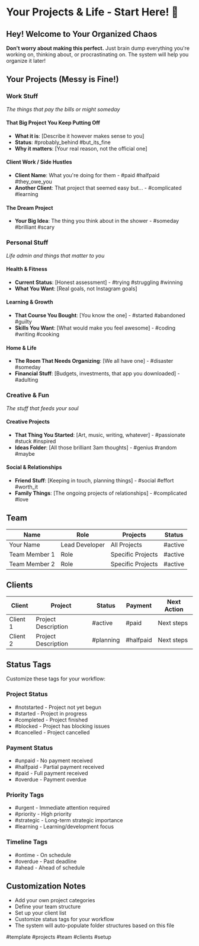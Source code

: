 # Your Projects & Life - Start Here! 🚀

## Hey! Welcome to Your Organized Chaos
**Don't worry about making this perfect.** Just brain dump everything you're working on, thinking about, or procrastinating on. The system will help you organize it later!

## Your Projects (Messy is Fine!)

### Work Stuff
*The things that pay the bills or might someday*

#### That Big Project You Keep Putting Off
- **What it is**: [Describe it however makes sense to you]
- **Status**: #probably_behind #but_its_fine
- **Why it matters**: [Your real reason, not the official one]

#### Client Work / Side Hustles
- **Client Name**: What you're doing for them - #paid #halfpaid #they_owe_you
- **Another Client**: That project that seemed easy but... - #complicated #learning

#### The Dream Project
- **Your Big Idea**: The thing you think about in the shower - #someday #brilliant #scary

### Personal Stuff
*Life admin and things that matter to you*

#### Health & Fitness
- **Current Status**: [Honest assessment] - #trying #struggling #winning
- **What You Want**: [Real goals, not Instagram goals]

#### Learning & Growth
- **That Course You Bought**: [You know the one] - #started #abandoned #guilty
- **Skills You Want**: [What would make you feel awesome] - #coding #writing #cooking

#### Home & Life
- **The Room That Needs Organizing**: [We all have one] - #disaster #someday
- **Financial Stuff**: [Budgets, investments, that app you downloaded] - #adulting

### Creative & Fun
*The stuff that feeds your soul*

#### Creative Projects
- **That Thing You Started**: [Art, music, writing, whatever] - #passionate #stuck #inspired
- **Ideas Folder**: [All those brilliant 3am thoughts] - #genius #random #maybe

#### Social & Relationships
- **Friend Stuff**: [Keeping in touch, planning things] - #social #effort #worth_it
- **Family Things**: [The ongoing projects of relationships] - #complicated #love

## Team

| Name | Role | Projects | Status |
|------|------|----------|--------|
| Your Name | Lead Developer | All Projects | #active |
| Team Member 1 | Role | Specific Projects | #active |
| Team Member 2 | Role | Specific Projects | #active |

## Clients

| Client | Project | Status | Payment | Next Action |
|--------|---------|--------|---------|-------------|
| Client 1 | Project Description | #active | #paid | Next steps |
| Client 2 | Project Description | #planning | #halfpaid | Next steps |

## Status Tags
Customize these tags for your workflow:

### Project Status
- #notstarted - Project not yet begun
- #started - Project in progress
- #completed - Project finished
- #blocked - Project has blocking issues
- #cancelled - Project cancelled

### Payment Status
- #unpaid - No payment received
- #halfpaid - Partial payment received
- #paid - Full payment received
- #overdue - Payment overdue

### Priority Tags
- #urgent - Immediate attention required
- #priority - High priority
- #strategic - Long-term strategic importance
- #learning - Learning/development focus

### Timeline Tags
- #ontime - On schedule
- #overdue - Past deadline
- #ahead - Ahead of schedule

## Customization Notes
- Add your own project categories
- Define your team structure
- Set up your client list
- Customize status tags for your workflow
- The system will auto-populate folder structures based on this file

#template #projects #team #clients #setup
